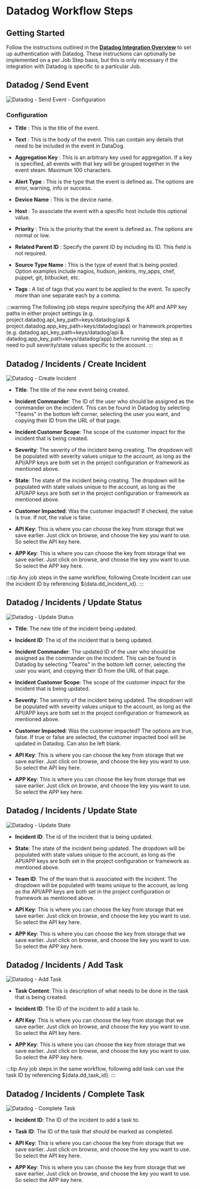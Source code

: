 # Datadog Workflow Steps

## Getting Started

Follow the instructions outlined in the [**Datadog Integration Overview**](/manual/plugins/datadog-plugins-overview) to set up authentication with Datadog.
These instructions can optionally be implemented on a per Job Step basis, but this is only necessary if the integration with Datadog is specific to a particular Job.


## Datadog / Send Event

![Datadog - Send Event - Configuration](~@assets/img/datadog_send.png)

### Configuration

- **Title**
: This is the title of the event.

- **Text**
: This is the body of the event. This can contain any details that need to be included in the event in DataDog.

- **Aggregation Key**
: This is an arbitrary key used for aggregation. If a key is specified, all events with that key will be grouped together in the event steam. Maximum 100 characters.

- **Alert Type**
: This is the type that the event is defined as. The options are error, warning, info or success.

- **Device Name**
: This is the device name.

- **Host**
: To associate the event with a specific host include this optional value.

- **Priority**
: This is the priority that the event is defined as. The options are normal or low.

- **Related Parent ID**
: Specify the parent ID by including its ID. This field is not required.

- **Source Type Name**
: This is the type of event that is being posted. Option examples include nagios, hudson, jenkins, my_apps, chef, puppet, git, bitbucket, etc.

- **Tags**
: A list of tags that you want to be applied to the event. To specify more than one separate each by a comma.

:::warning
The following job steps require specifying the API and APP key paths in either project settings (e.g. project.datadog.api_key_path=keys/datadog/api & project.datadog.app_key_path=keys/datadog/app) or framework.properties (e.g. datadog.api_key_path=keys/datadog/api & datadog.app_key_path=keys/datadog/app) before running the step as it need to pull severity/state values specific to the account.
:::

## Datadog / Incidents / Create Incident

![Datadog - Create Incident](~@assets/img/dd-create-incident.png)

- **Title**: The title of the new event being created.

- **Incident Commander**: The ID of the user who should be assigned as the commander on the incident. This can be found in Datadog by selecting "Teams" in the bottom left corner, selecting the user you want, and copying their ID from the URL of that page.

- **Incident Customer Scope**: The scope of the customer impact for the incident that is being created.

- **Severity**: The severity of the incident being creating. The dropdown will be populated with severity values unique to the account, as long as the API/APP keys are both set in the project configuration or framework as mentioned above.

- **State**: The state of the incident being creating. The dropdown will be populated with state values unique to the account, as long as the API/APP keys are both set in the project configuration or framework as mentioned above.

- **Customer Impacted**: Was the customer impacted? If checked, the value is true. If not, the value is false.

- **API Key**: This is where you can choose the key from storage that we save earlier. Just click on browse, and choose the key you want to use. So select the API key here.

- **APP Key**: This is where you can choose the key from storage that we save earlier. Just click on browse, and choose the key you want to use. So select the APP key here.

:::tip
Any job steps in the same workflow, following Create Incident can use the incident ID by referencing ${data.dd_incident_id}.
:::

## Datadog / Incidents / Update Status

![Datadog - Update Status](~@assets/img/dd-update-incident.png)

- **Title**: The new title of the incident being updated.

- **Incident ID**: The id of the incident that is being updated. 

- **Incident Commander**: The updated ID of the user who should be assigned as the commander on the incident. This can be found in Datadog by selecting "Teams" in the bottom left corner, selecting the user you want, and copying their ID from the URL of that page. 

- **Incident Customer Scope**: The scope of the customer impact for the incident that is being updated.

- **Severity**: The severity of the incident being updated. The dropdown will be populated with severity values unique to the account, as long as the API/APP keys are both set in the project configuration or framework as mentioned above.

- **Customer Impacted**: Was the customer impacted? The options are true, false. If true or false are selected, the customer impacted bool will be updated in Datadog. Can also be left blank.

- **API Key**: This is where you can choose the key from storage that we save earlier. Just click on browse, and choose the key you want to use. So select the API key here.

- **APP Key**: This is where you can choose the key from storage that we save earlier. Just click on browse, and choose the key you want to use. So select the APP key here.

## Datadog / Incidents / Update State

![Datadog - Update State](~@assets/img/dd-update-state.png)

- **Incident ID**: The id of the incident that is being updated. 

- **State**: The state of the incident being updated. The dropdown will be populated with state values unique to the account, as long as the API/APP keys are both set in the project configuration or framework as mentioned above.

- **Team ID**: The of the team that is associated with the incident. The dropdown will be populated with teams unique to the account, as long as the API/APP keys are both set in the project configuration or framework as mentioned above.

- **API Key**: This is where you can choose the key from storage that we save earlier. Just click on browse, and choose the key you want to use. So select the API key here.

- **APP Key**: This is where you can choose the key from storage that we save earlier. Just click on browse, and choose the key you want to use. So select the APP key here.

## Datadog / Incidents / Add Task

![Datadog - Add Task](~@assets/img/dd-add-task.png)

- **Task Content**: This is description of what needs to be done in the task that is being created. 

- **Incident ID**: The ID of the incident to add a task to.

- **API Key**: This is where you can choose the key from storage that we save earlier. Just click on browse, and choose the key you want to use. So select the API key here.

- **APP Key**: This is where you can choose the key from storage that we save earlier. Just click on browse, and choose the key you want to use. So select the APP key here.

:::tip
Any job steps in the same workflow, following add task can use the task ID by referencing ${data.dd_task_id}.
:::

## Datadog / Incidents / Complete Task

![Datadog - Complete Task](~@assets/img/dd-complete-task.png)

- **Incident ID**: The ID of the incident to add a task to.

- **Task ID**: The ID of the task that should be marked as completed. 

- **API Key**: This is where you can choose the key from storage that we save earlier. Just click on browse, and choose the key you want to use. So select the API key here.

- **APP Key**: This is where you can choose the key from storage that we save earlier. Just click on browse, and choose the key you want to use. So select the APP key here.


